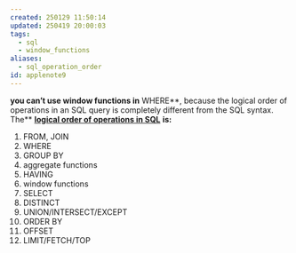 ```yaml
---
created: 250129 11:50:14
updated: 250419 20:00:03
tags:
  - sql
  - window_functions
aliases:
  - sql_operation_order
id: applenote9
---
```


**you can’t use window functions in** WHERE**, because the logical order of operations in an SQL query is completely different from the SQL syntax. The** [**logical order of operations in SQL**](https://blog.jooq.org/2016/12/09/a-beginners-guide-to-the-true-order-of-sql-operations/) **is:**
1. FROM, JOIN
2. WHERE
3. GROUP BY
4. aggregate functions
5. HAVING
6. window functions
7. SELECT
8. DISTINCT
9. UNION/INTERSECT/EXCEPT
10. ORDER BY
11. OFFSET
12. LIMIT/FETCH/TOP